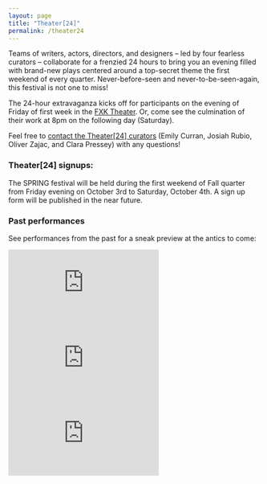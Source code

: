 ```yaml
---
layout: page
title: "Theater[24]"
permalink: /theater24
---
```


Teams of writers, actors, directors, and designers – led by four fearless curators – collaborate for a frenzied 24 hours to bring you an evening filled with brand-new plays centered around a top-secret theme the first weekend of every quarter. Never-before-seen and never-to-be-seen-again, this festival is not one to miss!

The 24-hour extravaganza kicks off for participants on the evening of Friday of first week in the [FXK Theater](/locations/fxk). Or, come see the culmination of their work at 8pm on the following day (Saturday).

Feel free to [contact the Theater[24] curators](mailto:emcurran@uchicago.edu,rubioj@uchicago.edu,ozajac@uchicago.edu,cjpressey@uchicago.edu) (Emily Curran, Josiah Rubio, Oliver Zajac, and Clara Pressey) with any questions!

### Theater[24] signups:

The SPRING festival will be held during the first weekend of Fall quarter from Friday evening on October 3rd to Saturday, October 4th. 
A sign up form will be published in the near future.
<!-- If you're interested in joining as a writer, director, designer, or actor, please fill out [THIS FORM](https://docs.google.com/forms/d/e/1FAIpQLSer6OMGsbZW8wbGAu1GjmnZPHw_5SyC5O4Kes-n6Kp_fL-6kg/viewform) by Wednesday, March 26th  at 10:00 PM! -->

### Past performances

See performances from the past for a sneak preview at the antics to come:

<div class="video-player-wrapper">
  <iframe src="https://player.vimeo.com/video/927192864"
  class="video-player" frameborder="0" allow="autoplay; fullscreen; picture-in-picture" allowfullscreen></iframe>
</div>

<div class="video-player-wrapper">
  <iframe src="https://player.vimeo.com/video/787765633" class="video-player" frameborder="0" allow="autoplay; fullscreen; picture-in-picture" allowfullscreen></iframe>
</div>

<div class="video-player-wrapper">
  <iframe src="https://player.vimeo.com/video/900581655" class="video-player" frameborder="0" allow="autoplay; fullscreen; picture-in-picture" allowfullscreen></iframe>
</div>